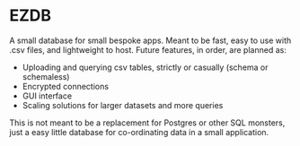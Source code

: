 # EZDB

A small database for small bespoke apps. Meant to be fast, easy to use with .csv files, and lightweight to host.
Future features, in order, are planned as:
 - Uploading and querying csv tables, strictly or casually (schema or schemaless)
 - Encrypted connections
 - GUI interface
 - Scaling solutions for larger datasets and more queries

This is not meant to be a replacement for Postgres or other SQL monsters, just a easy little database for co-ordinating
data in a small application.
